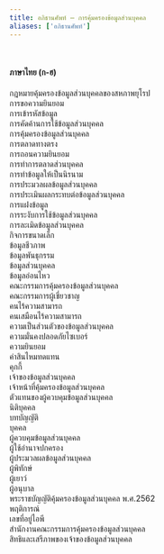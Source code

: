 ```yaml
---
title: อภิธานศัพท์ – การคุ้มครองข้อมูลส่วนบุคคล
aliases: ['อภิธานศัพท์']
---
```


<br />

#### ภาษาไทย (ก-ฮ)
กฎหมายคุ้มครองข้อมูลส่วนบุคคลของสหภาพยุโรป
<br />
การขอความยินยอม
<br />
การเข้ารหัสข้อมูล
<br />
การคัดค้านการใช้ข้อมูลส่วนบุคคล
<br />
การคุ้มครองข้อมูลส่วนบุคคล
<br />
การตลาดทางตรง
<br />
การถอนความยินยอม
<br />
การทำการตลาดส่วนบุคคล
<br />
การทำข้อมูลให้เป็นนิรนาม
<br />
การประมวลผลข้อมูลส่วนบุคคล
<br />
การประเมินผลกระทบต่อข้อมูลส่วนบุคคล
<br />
การแฝงข้อมูล
<br />
การระงับการใช้ข้อมูลส่วนบุคคล
<br />
การละเมิดข้อมูลส่วนบุคคล
<br />
กิจการขนาดเล็ก
<br />
ข้อมูลชีวภาพ
<br />
ข้อมูลพันธุกรรม
<br />
ข้อมูลส่วนบุคคล
<br />
ข้อมูลอ่อนไหว
<br />
คณะกรรมการคุ้มครองข้อมูลส่วนบุคคล
<br />
คณะกรรมการผู้เชี่ยวชาญ
<br />
คนไร้ความสามารถ
<br />
คนเสมือนไร้ความสามารถ
<br />
ความเป็นส่วนตัวของข้อมูลส่วนบุคคล
<br />
ความมั่นคงปลอดภัยไซเบอร์
<br />
ความยินยอม
<br />
ค่าสินไหมทดแทน
<br />
คุกกี้
<br />
เจ้าของข้อมูลส่วนบุคคล
<br />
เจ้าหน้าที่คุ้มครองข้อมูลส่วนบุคคล
<br />
ตัวแทนของผู้ควบคุมข้อมูลส่วนบุคคล
<br />
นิติบุคคล
<br />
บทบัญญัติ
<br />
บุคคล
<br />
ผู้ควบคุมข้อมูลส่วนบุคคล
<br />
ผู้ใช้อำนาจปกครอง
<br />
ผู้ประมวลผลข้อมูลส่วนบุคคล
<br />
ผู้พิทักษ์
<br />
ผู้เยาว์
<br />
ผู้อนุบาล
<br />
พระราชบัญญัติคุ้มครองข้อมูลส่วนบุคคล พ.ศ.2562
<br />
พฤติการณ์
<br />
เลขที่อยู่ไอพี
<br />
สำนักงานคณะกรรมการคุ้มครองข้อมูลส่วนบุคคล
<br />
สิทธิและเสรีภาพของเจ้าของข้อมูลส่วนบุคคล